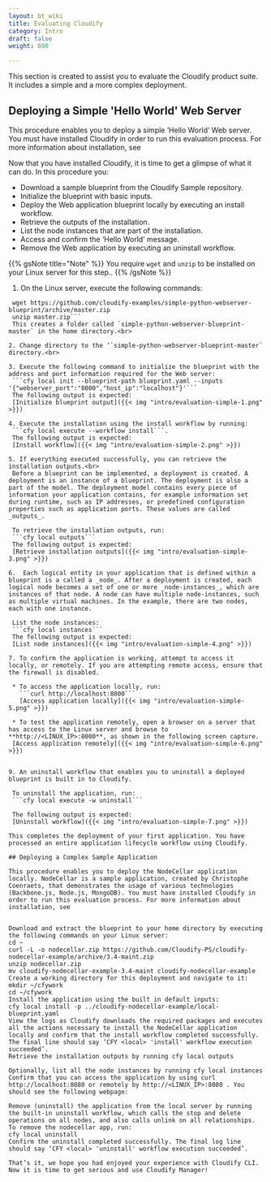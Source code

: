```yaml
---
layout: bt_wiki
title: Evaluating Cloudify
category: Intro
draft: false
weight: 600

---
```

This section is created to assist you to evaluate the Cloudify product suite. It includes a simple and a more complex deployment.

## Deploying a Simple 'Hello World' Web Server

This procedure enables you to deploy a simple ‘Hello World’ Web server. You must have installed Cloudify in order to run this evaluation process. For more information about installation, see 

Now that you have installed Cloudify, it is time to get a glimpse of what it can do. In this procedure you:

* Download a sample blueprint from the Cloudify Sample repository.
* Initialize the blueprint with basic inputs.
* Deploy the Web application blueprint locally by executing an install workflow.
* Retrieve the outputs of the installation.
* List the node instances that are part of the installation.
* Access and confirm the ‘Hello World’ message.
* Remove the Web application by executing an uninstall workflow.

{{% gsNote title="Note" %}}
You require `wget` and `unzip` to be installed on your Linux server for this step..
{{% /gsNote %}}


1. On the Linux server, execute the following commands:   
  ```cd ~   
   wget https://github.com/cloudify-examples/simple-python-webserver-blueprint/archive/master.zip   
   unzip master.zip```   
   This creates a folder called `simple-python-webserver-blueprint-master` in the home directory.<br>

2. Change directory to the ‘`simple-python-webserver-blueprint-master` directory.<br>

3. Execute the following command to initialize the blueprint with the address and port information required for the Web server:   
   ```cfy local init --blueprint-path blueprint.yaml --inputs '{"webserver_port":"8000","host_ip":"localhost"}'```   
   The following output is expected:   
   [Initialize blueprint output]({{< img "intro/evaluation-simple-1.png" >}})

4. Execute the installation using the install workflow by running:   
   ```cfy local execute --workflow install```.   
   The following output is expected:   
   [Install workflow]({{< img "intro/evaluation-simple-2.png" >}})

5. If everything executed successfully, you can retrieve the installation outputs.<br>
   Before a blueprint can be implemented, a deployment is created. A deployment is an instance of a blueprint. The deployment is also a part of the model. The deployment model contains every piece of information your application contains, for example information set during runtime, such as IP addresses, or predefined configuration properties such as application ports. These values are called _outputs_.    

   To retrieve the installation outputs, run:   
   ```cfy local outputs```   
   The following output is expected:   
   [Retrieve installation outputs]({{< img "intro/evaluation-simple-3.png" >}})

6.  Each logical entity in your application that is defined within a blueprint is a called a _node_. After a deployment is created, each logical node becomes a set of one or more _node-instances_, which are instances of that node. A node can have multiple node-instances, such as multiple virtual machines. In the example, there are two nodes, each with one instance.   
   
   List the node instances:   
   ```cfy local instances```   
   The following output is expected:   
   [List node instances]({{< img "intro/evaluation-simple-4.png" >}})

7. To confirm the application is working, attempt to access it locally, or remotely. If you are attempting remote access, ensure that the firewall is disabled.   
   
   * To access the application locally, run:     
     ```curl http://localhost:8000```     
     [Access application locally]({{< img "intro/evaluation-simple-5.png" >}})   

   * To test the application remotely, open a browser on a server that has access to the Linux server and browse to **http://<LINUX_IP>:8000**, as shown in the following screen capture.     
   [Access application remotely]({{< img "intro/evaluation-simple-6.png" >}})


9. An uninstall workflow that enables you to uninstall a deployed blueprint is built in to Cloudify.   

   To uninstall the application, run:   
   ```cfy local execute -w uninstall```   

   The following output is expected:   
   [Uninstall workflow]({{< img "intro/evaluation-simple-7.png" >}})

This completes the deployment of your first application. You have processed an entire application lifecycle workflow using Cloudify.

## Deploying a Complex Sample Application

This procedure enables you to deploy the NodeCellar application locally. NodeCellar is a sample application, created by Christophe Coenraets, that demonstrates the usage of various technologies (Backbone.js, Node.js, MongoDB). You must have installed Cloudify in order to run this evaluation process. For more information about installation, see 


Download and extract the blueprint to your home directory by executing the following commands on your Linux server:
cd ~
curl -L -o nodecellar.zip https://github.com/Cloudify-PS/cloudify-nodecellar-example/archive/3.4-maint.zip
unzip nodecellar.zip
mv cloudify-nodecellar-example-3.4-maint cloudify-nodecellar-example
Create a working directory for this deployment and navigate to it:
mkdir ~/cfywork
cd ~/cfywork
Install the application using the built in default inputs:
cfy local install -p ../cloudify-nodecellar-example/local-blueprint.yaml
View the logs as Cloudify downloads the required packages and executes all the actions necessary to install the NodeCellar application locally and confirm that the install workflow completed successfully. The final line should say ‘CFY <local> 'install' workflow execution succeeded’.
Retrieve the installation outputs by running cfy local outputs

Optionally, list all the node instances by running cfy local instances
Confirm that you can access the application by using curl http://localhost:8080 or remotely by http://<LINUX_IP>:8080 . You should see the following webpage:

Remove (uninstall) the application from the local server by running the built-in uninstall workflow, which calls the stop and delete operations on all nodes, and also calls unlink on all relationships. To remove the nodecellar app, run:
cfy local uninstall
Confirm the uninstall completed successfully. The final log line should say ‘CFY <local> 'uninstall' workflow execution succeeded’.

That’s it, we hope you had enjoyed your experience with Cloudify CLI. Now it is time to get serious and use Cloudify Manager!


